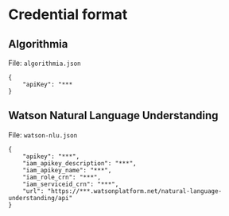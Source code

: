 # Credential format

## Algorithmia

File: `algorithmia.json`

```
{
    "apiKey": "***
}
```

## Watson Natural Language Understanding

File: `watson-nlu.json`

```
{
    "apikey": "***",
    "iam_apikey_description": "***",
    "iam_apikey_name": "***",
    "iam_role_crn": "***",
    "iam_serviceid_crn": "***",
    "url": "https://***.watsonplatform.net/natural-language-understanding/api"
}
```
